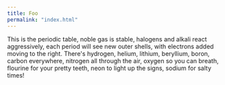 ```yaml
---
title: Foo
permalink: "index.html"
---
```



<p id="test">This is the periodic table, noble gas is stable, halogens and alkali react aggressively, each period will see new outer shells, with electrons added moving to the right. There's hydrogen, helium, lithium, beryllium, boron, carbon everywhere, nitrogen all through the air, oxygen so you can breath, flourine for your pretty teeth, neon to light up the signs, sodium for salty times!</p>

<script src="js/type-write.js"></script>
<script>typeWriter("test")</script>
